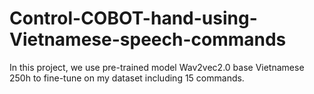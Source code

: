 # Control-COBOT-hand-using-Vietnamese-speech-commands
In this project, we use pre-trained model Wav2vec2.0 base Vietnamese 250h to fine-tune on my dataset including 15 commands.

